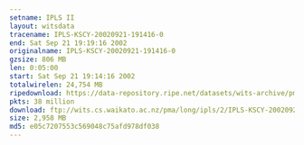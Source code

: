 ```yaml
---
setname: IPLS II
layout: witsdata
tracename: IPLS-KSCY-20020921-191416-0
end: Sat Sep 21 19:19:16 2002
originalname: IPLS-KSCY-20020921-191416-0
gzsize: 806 MB
len: 0:05:00
start: Sat Sep 21 19:14:16 2002
totalwirelen: 24,754 MB
ripedownload: https://data-repository.ripe.net/datasets/wits-archive/pma/long/ipls/2/IPLS-KSCY-20020921-191416-0.gz
pkts: 38 million
download: ftp://wits.cs.waikato.ac.nz/pma/long/ipls/2/IPLS-KSCY-20020921-191416-0.gz
size: 2,958 MB
md5: e05c7207553c569048c75afd978df038
---
```

